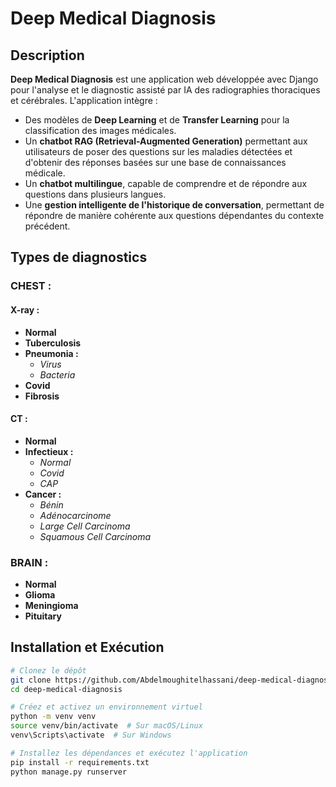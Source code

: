 # Deep Medical Diagnosis  

## Description  
**Deep Medical Diagnosis** est une application web développée avec Django pour l'analyse et le diagnostic assisté par IA des radiographies thoraciques et cérébrales. L'application intègre :  
- Des modèles de **Deep Learning** et de **Transfer Learning** pour la classification des images médicales.  
- Un **chatbot RAG (Retrieval-Augmented Generation)** permettant aux utilisateurs de poser des questions sur les maladies détectées et d'obtenir des réponses basées sur une base de connaissances médicale.  
- Un **chatbot multilingue**, capable de comprendre et de répondre aux questions dans plusieurs langues.  
- Une **gestion intelligente de l'historique de conversation**, permettant de répondre de manière cohérente aux questions dépendantes du contexte précédent.

## Types de diagnostics  

### **CHEST :**  
#### **X-ray :**  
- **Normal**  
- **Tuberculosis**  
- **Pneumonia :**  
  - *Virus*  
  - *Bacteria*  
- **Covid**  
- **Fibrosis**  

#### **CT :**  
- **Normal**  
- **Infectieux :**  
  - *Normal*  
  - *Covid*  
  - *CAP*  
- **Cancer :**  
  - *Bénin*  
  - *Adénocarcinome*  
  - *Large Cell Carcinoma*  
  - *Squamous Cell Carcinoma*  

### **BRAIN :**  
- **Normal**  
- **Glioma**  
- **Meningioma**  
- **Pituitary**  

## Installation et Exécution  

```bash
# Clonez le dépôt
git clone https://github.com/Abdelmoughitelhassani/deep-medical-diagnosis.git
cd deep-medical-diagnosis

# Créez et activez un environnement virtuel
python -m venv venv
source venv/bin/activate  # Sur macOS/Linux
venv\Scripts\activate  # Sur Windows

# Installez les dépendances et exécutez l'application
pip install -r requirements.txt
python manage.py runserver
